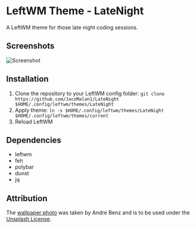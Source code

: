 # LeftWM Theme - LateNight

A LeftWM theme for those late night coding sessions.

## Screenshots
![Screenshot](./screenshots/screenshot_1.png)

## Installation
 1. Clone the repository to your LeftWM config folder: `git clone https://github.com/JacoMalan1/LateNight $HOME/.config/leftwm/themes/LateNight`
 2. Apply theme: `ln -s $HOME/.config/leftwm/themes/LateNight $HOME/.config/leftwm/themes/current`
 3. Reload LeftWM

## Dependencies
 - leftwm
 - feh
 - polybar
 - dunst
 - jq

## Attribution
The [wallpaper photo](https://unsplash.com/photos/cXU6tNxhub0) was taken by Andre Benz and is to be used under the [Unsplash License](https://unsplash.com/license).

